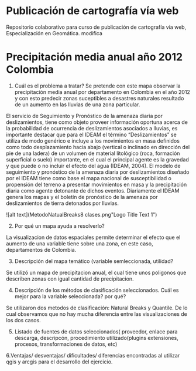 # Publicación de cartografía vía web
Repositorio colaborativo para curso de publicación de cartografía vía web, Especialización en Geomática. 
modifica
# Precipitación media anual año 2012 Colombia

1. Cuál es el problema a tratar?
Se pretende con este mapa observar la precipitación media anual por departamento en Colombia en el año 2012 y con esto predecir zonas suceptibles a desastres naturales resultado de un aumento en las lluvias de una zona particular. 

El servicio de Seguimiento y Pronóstico de la amenaza diaria por deslizamientos, tiene como objeto proveer información oportuna acerca de la probabilidad de ocurrencia de deslizamientos asociados a lluvias, es importante destacar que para el IDEAM el término “Deslizamientos” se utiliza de modo genérico e incluye a los movimientos en masa definidos como todo desplazamiento hacia abajo (vertical o inclinado en dirección del pie de una ladera) de un volumen de material litológico (roca, formación superficial o suelo) importante, en el cual el principal agente es la gravedad y que puede o no incluir el efecto del agua (IDEAM, 2004). El modelo de seguimiento y pronóstico de la amenaza diaria por deslizamientos diseñado por el IDEAM tiene como base el mapa nacional de susceptibilidad o propensión del terreno a presentar movimientos en masa y la precipitación diaria como agente detonante de dichos eventos. Diariamente el IDEAM genera los mapas y el boletín de pronóstico de la amenaza por deslizamientos de tierra detonados por lluvias.

![alt text](MetodoNatualBreaks8 clases.png"Logo Title Text 1")

2. Por qué un mapa ayuda a resolverlo?

La visualizacion de datos espaciales permite determinar el efecto que el aumento de una variable tiene sobre una zona, en este caso, departamentos de Colombia. 

3. Descripción del mapa temático (variable semleccionada, utilidad?

Se utilizó un mapa de precipitacion anual, el cual tiene unos poligonos que describen zonas con igual cantidad de precipitacion. 

4. Descripción de los métodos de clasificación seleccionados. Cuál es mejor para la variable seleccionada? por qué?

Se utilizaron dos metodos de clasificación: Natural Breaks y Quantile. De lo cual observamos que no hay mucha diferencia entre las visualizaciones de los dos casos. 

5. Listado de fuentes de datos seleccionados( proveedor, enlace para descarga, descripcón, procedimiento utilizado(plugins extensiones, procesos, transformaciones de datos, etc)



6.Ventajas/ desventajas/ dificultades/ diferencias encontradas al utilizar qgis y arcgis para el desarrollo del ejercicio.


